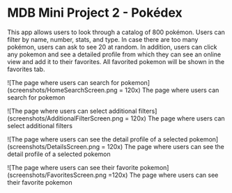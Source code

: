 # MDB Mini Project 2 - Pokédex
This app allows users to look through a catalog of 800 pokémon. Users can filter by name, number, stats, and type. In case there are too many pokémon, users can ask to see 20 at random. In addition, users can click any pokemon and see a detailed profile from which they can see an online view and add it to their favorites. All favorited pokemon will be shown in the favorites tab. 


![The page where users can search for pokemon](screenshots/HomeSearchScreen.png  = 120x)
The page where users can search for pokemon

![The page where users can select additional filters](screenshots/AdditionalFilterScreen.png = 120x)
The page where users can select additional filters

![The page where users can see the detail profile of a selected pokemon](screenshots/DetailsScreen.png = 120x)
The page where users can see the detail profile of a selected pokemon

![The page where users can see their favorite pokemon](screenshots/FavoritesScreen.png =120x)
The page where users can see their favorite pokemon
